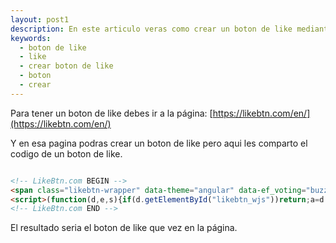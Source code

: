 ```yaml
---
layout: post1
description: En este articulo veras como crear un boton de like mediante un generador y se mostrara un ejemplo en codigo html.
keywords:
  - boton de like
  - like
  - crear boton de like
  - boton
  - crear
---
```


Para tener un boton de like debes ir a la página: [https://likebtn.com/en/](https://likebtn.com/en/)

Y en esa pagina podras crear un boton de like pero aqui les comparto el codigo de un boton de like.

```html

<!-- LikeBtn.com BEGIN -->
<span class="likebtn-wrapper" data-theme="angular" data-ef_voting="buzz" data-white_label="true"></span>
<script>(function(d,e,s){if(d.getElementById("likebtn_wjs"))return;a=d.createElement(e);m=d.getElementsByTagName(e)[0];a.async=1;a.id="likebtn_wjs";a.src=s;m.parentNode.insertBefore(a, m)})(document,"script","//w.likebtn.com/js/w/widget.js");</script>
<!-- LikeBtn.com END -->

```

El resultado seria el boton de like que vez en la página.
